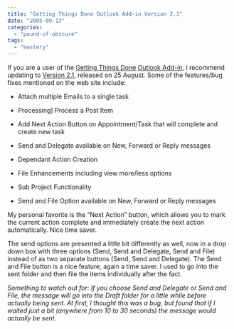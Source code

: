 ```yaml
---
title: "Getting Things Done Outlook Add-in Version 2.1"
date: "2005-09-13"
categories: 
  - "pound-of-obscure"
tags: 
  - "mastery"
---
```


If you are a user of the [Getting Things Done](http://www.davidco.com/what_is_gtd.php) [](http://www.netcentrics.com/news/gtdannounce.cfm)[Outlook Add-in](http://www.davidco.com/productDetail.php?id=63&IDoption=20), I recommend updating to [Version 2.1](http://gtdsupport.netcentrics.com/learn/productUpdates.php), released on 25 August. Some of the features/bug fixes mentioned on the web site include:  

- Attach multiple Emails to a single task  
    
- Processing\] Process a Post Item  
    
- Add Next Action Button on Appointment/Task that will complete and create new task  
    
- Send and Delegate available on New, Forward or Reply messages  
    
- Dependant Action Creation  
    
- File Enhancements including view more/less options  
    
- Sub Project Functionality  
    
- Send and File Option available on New, Forward or Reply messages

My personal favorite is the “Next Action” button, which allows you to mark the current action complete and immediately create the next action automatically. Nice time saver.  
  
The send options are presented a little bit differently as well, now in a drop down box with three options (Send, Send and Delegate, Send and File) instead of as two separate buttons (Send, Send and Delegate). The Send and File button is a nice feature, again a time saver. I used to go into the sent folder and then file the items individually after the fact.  
  
_Something to watch out for: If you choose Send and Delegate or Send and File, the message will go into the Draft folder for a little while before actually being sent. At first, I thought this was a bug, but found that if I waited just a bit (anywhere from 10 to 30 seconds) the message would actually be sent._
